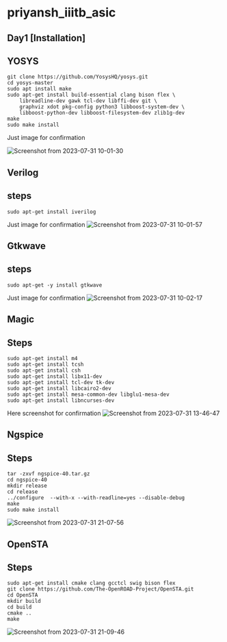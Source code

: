# priyansh_iiitb_asic
## Day1 [Installation]
## YOSYS
```
git clone https://github.com/YosysHQ/yosys.git
cd yosys-master 
sudo apt install make 
sudo apt-get install build-essential clang bison flex \
    libreadline-dev gawk tcl-dev libffi-dev git \
    graphviz xdot pkg-config python3 libboost-system-dev \
    libboost-python-dev libboost-filesystem-dev zlib1g-dev
make 
sudo make install
```
Just image for confirmation

![Screenshot from 2023-07-31 10-01-30](https://github.com/Priyanshiiitb/priyansh_iiitb_asic/assets/140998626/e8c1e5b8-70cc-4ece-b397-bb656cf40baa)


## Verilog
## steps
```
sudo apt-get install iverilog
```
Just image for confirmation
![Screenshot from 2023-07-31 10-01-57](https://github.com/Priyanshiiitb/priyansh_iiitb_asic/assets/140998626/8c624e10-1b35-46b0-8fd4-9a9939897254)

## Gtkwave
## steps
```
sudo apt-get -y install gtkwave
```
Just image for confirmation
![Screenshot from 2023-07-31 10-02-17](https://github.com/Priyanshiiitb/priyansh_iiitb_asic/assets/140998626/33ed1cb2-3fd6-47fd-b471-28b0506cf52e)

## Magic
## Steps
```
sudo apt-get install m4
sudo apt-get install tcsh
sudo apt-get install csh
sudo apt-get install libx11-dev
sudo apt-get install tcl-dev tk-dev
sudo apt-get install libcairo2-dev
sudo apt-get install mesa-common-dev libglu1-mesa-dev
sudo apt-get install libncurses-dev
```
Here screenshot for confirmation
![Screenshot from 2023-07-31 13-46-47](https://github.com/Priyanshiiitb/priyansh_iiitb_asic/assets/140998626/49385d0b-1080-48d1-997a-5a17eddf8d8a)

## Ngspice
## Steps
```
tar -zxvf ngspice-40.tar.gz
cd ngspice-40
mkdir release
cd release
../configure  --with-x --with-readline=yes --disable-debug
make
sudo make install
```
![Screenshot from 2023-07-31 21-07-56](https://github.com/Priyanshiiitb/priyansh_iiitb_asic/assets/140998626/45a75b32-bd3d-4553-9c8f-9d9df3684e3e)

## OpenSTA
## Steps
```
sudo apt-get install cmake clang gcctcl swig bison flex
git clone https://github.com/The-OpenROAD-Project/OpenSTA.git
cd OpenSTA
mkdir build
cd build
cmake ..
make
```
![Screenshot from 2023-07-31 21-09-46](https://github.com/Priyanshiiitb/priyansh_iiitb_asic/assets/140998626/735098b0-2a9c-42c4-98b6-5a4dcacce761)




